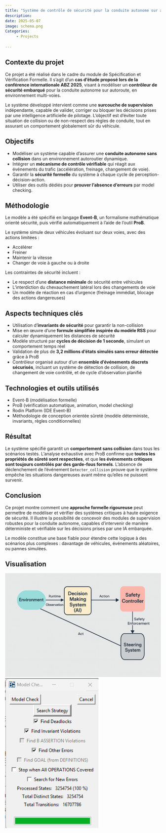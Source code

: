 ```yaml
---
title: "Système de contrôle de sécurité pour la conduite autonome sur autoroute"
description: 
date: 2025-05-07
image: schema.png
Categories: 
     - Projects

---
```

## Contexte du projet

Ce projet a été réalisé dans le cadre du module de Spécification et Vérification Formelle. Il s’agit d’un **cas d’étude proposé lors de la conférence internationale ABZ 2025**, visant à modéliser un **contrôleur de sécurité embarqué** pour la conduite autonome sur autoroute, en environnement multi-voies.

Le système développé intervient comme une **surcouche de supervision** indépendante, capable de valider, corriger ou bloquer les décisions prises par une intelligence artificielle de pilotage. L’objectif est d’éviter toute situation de collision ou de non-respect des règles de conduite, tout en assurant un comportement globalement sûr du véhicule.

## Objectifs

- Modéliser un système capable d’assurer une **conduite autonome sans collision** dans un environnement autoroutier dynamique.
- Intégrer un **mécanisme de contrôle vérifiable** qui réagit aux événements du trafic (accélération, freinage, changement de voie).
- Garantir la **sécurité formelle** du système à chaque cycle de perception-décision-action.
- Utiliser des outils dédiés pour **prouver l’absence d’erreurs** par model checking.

## Méthodologie

Le modèle a été spécifié en langage **Event-B**, un formalisme mathématique orienté sécurité, puis vérifié automatiquement à l’aide de l’outil **ProB**.

Le système simule deux véhicules évoluant sur deux voies, avec des actions limitées :
- Accélérer
- Freiner
- Maintenir la vitesse
- Changer de voie à gauche ou à droite

Les contraintes de sécurité incluent :
- Le respect d’une **distance minimale** de sécurité entre véhicules
- L’interdiction du chevauchement latéral lors des changements de voie
- Un modèle de réaction en cas d’urgence (freinage immédiat, blocage des actions dangereuses)

## Aspects techniques clés

- Utilisation d’**invariants de sécurité** pour garantir la non-collision
- Mise en œuvre d’une **formule simplifiée inspirée du modèle RSS** pour calculer dynamiquement les distances de sécurité
- Modèle structuré par **cycles de décision de 1 seconde**, simulant un comportement temps réel
- Validation de plus de **3,2 millions d’états simulés sans erreur détectée** grâce à ProB
- Contrôleur organisé autour d’un **ensemble d’événements discrets sécurisés**, incluant un système de détection de collision, de changement de voie contrôlé, et de cycle d’observation planifié

## Technologies et outils utilisés

- Event-B (modélisation formelle)
- ProB (vérification automatique, animation, model checking)
- Rodin Platform (IDE Event-B)
- Méthodologie de conception orientée sûreté (modèle déterministe, invariants, règles conditionnelles)

## Résultat

Le système spécifié garantit un **comportement sans collision** dans tous les scénarios testés. L’analyse exhaustive avec ProB confirme que **toutes les propriétés de sûreté sont respectées**, et que **les événements critiques sont toujours contrôlés par des garde-fous formels**. L’absence de déclenchement de l’événement `Detecter_collision` prouve que le système empêche les situations dangereuses avant même qu’elles ne puissent survenir.

## Conclusion

Ce projet montre comment une **approche formelle rigoureuse** peut permettre de modéliser et vérifier des systèmes critiques à haute exigence de sécurité. Il illustre la possibilité de concevoir des modules de supervision robustes pour la conduite autonome, capables d’intervenir de manière déterministe et vérifiable sur les décisions prises par une IA embarquée.

Le modèle constitue une base fiable pour étendre cette logique à des scénarios plus complexes : davantage de véhicules, événements aléatoires, ou pannes simulées.

## Visualisation

![Architecture logique](schema.png)  ![Simulation ProB](svf.png)
